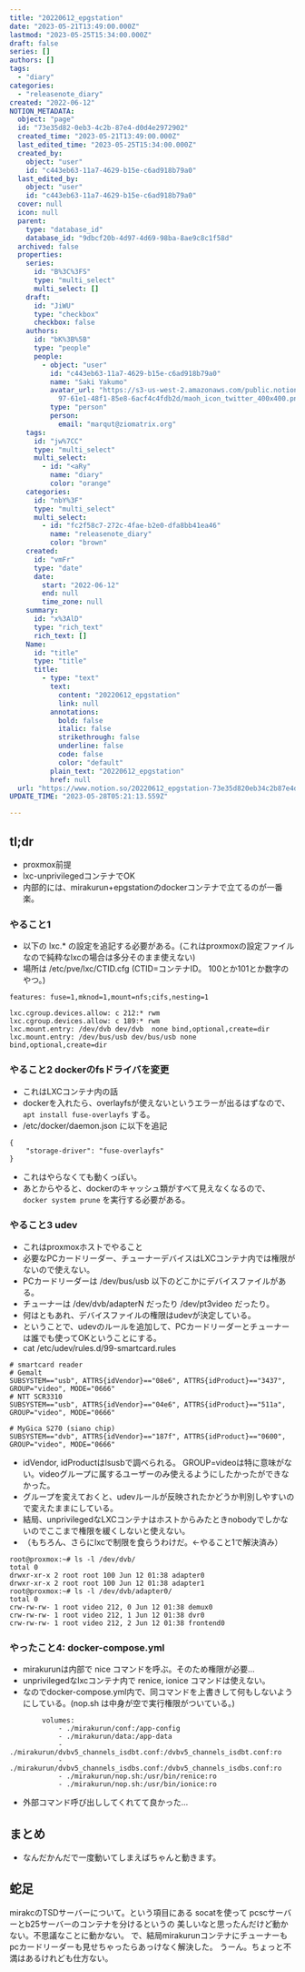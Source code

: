 ```yaml
---
title: "20220612_epgstation"
date: "2023-05-21T13:49:00.000Z"
lastmod: "2023-05-25T15:34:00.000Z"
draft: false
series: []
authors: []
tags:
  - "diary"
categories:
  - "releasenote_diary"
created: "2022-06-12"
NOTION_METADATA:
  object: "page"
  id: "73e35d82-0eb3-4c2b-87e4-d0d4e2972902"
  created_time: "2023-05-21T13:49:00.000Z"
  last_edited_time: "2023-05-25T15:34:00.000Z"
  created_by:
    object: "user"
    id: "c443eb63-11a7-4629-b15e-c6ad918b79a0"
  last_edited_by:
    object: "user"
    id: "c443eb63-11a7-4629-b15e-c6ad918b79a0"
  cover: null
  icon: null
  parent:
    type: "database_id"
    database_id: "9dbcf20b-4d97-4d69-98ba-8ae9c8c1f58d"
  archived: false
  properties:
    series:
      id: "B%3C%3FS"
      type: "multi_select"
      multi_select: []
    draft:
      id: "JiWU"
      type: "checkbox"
      checkbox: false
    authors:
      id: "bK%3B%5B"
      type: "people"
      people:
        - object: "user"
          id: "c443eb63-11a7-4629-b15e-c6ad918b79a0"
          name: "Saki Yakumo"
          avatar_url: "https://s3-us-west-2.amazonaws.com/public.notion-static.com/3ad1c4\
            97-61e1-48f1-85e8-6acf4c4fdb2d/maoh_icon_twitter_400x400.png"
          type: "person"
          person:
            email: "marqut@ziomatrix.org"
    tags:
      id: "jw%7CC"
      type: "multi_select"
      multi_select:
        - id: "<aRy"
          name: "diary"
          color: "orange"
    categories:
      id: "nbY%3F"
      type: "multi_select"
      multi_select:
        - id: "fc2f58c7-272c-4fae-b2e0-dfa8bb41ea46"
          name: "releasenote_diary"
          color: "brown"
    created:
      id: "vmFr"
      type: "date"
      date:
        start: "2022-06-12"
        end: null
        time_zone: null
    summary:
      id: "x%3AlD"
      type: "rich_text"
      rich_text: []
    Name:
      id: "title"
      type: "title"
      title:
        - type: "text"
          text:
            content: "20220612_epgstation"
            link: null
          annotations:
            bold: false
            italic: false
            strikethrough: false
            underline: false
            code: false
            color: "default"
          plain_text: "20220612_epgstation"
          href: null
  url: "https://www.notion.so/20220612_epgstation-73e35d820eb34c2b87e4d0d4e2972902"
UPDATE_TIME: "2023-05-28T05:21:13.559Z"

---
```

<link rel="stylesheet" href="https://cdn.jsdelivr.net/npm/katex@0.16.2/dist/katex.min.css" integrity="sha384-bYdxxUwYipFNohQlHt0bjN/LCpueqWz13HufFEV1SUatKs1cm4L6fFgCi1jT643X" crossorigin="anonymous">


## tl;dr

- proxmox前提
- lxc-unprivilegedコンテナでOK
- 内部的には、mirakurun+epgstationのdockerコンテナで立てるのが一番楽。

### やること1

- 以下の lxc.* の設定を追記する必要がある。(これはproxmoxの設定ファイルなので純粋なlxcの場合は多分そのまま使えない)
- 場所は /etc/pve/lxc/CTID.cfg (CTID=コンテナID。 100とか101とか数字のやつ。)

```text
features: fuse=1,mknod=1,mount=nfs;cifs,nesting=1

lxc.cgroup.devices.allow: c 212:* rwm
lxc.cgroup.devices.allow: c 189:* rwm
lxc.mount.entry: /dev/dvb dev/dvb  none bind,optional,create=dir
lxc.mount.entry: /dev/bus/usb dev/bus/usb none bind,optional,create=dir
```


### やること2 dockerのfsドライバを変更

- これはLXCコンテナ内の話
- dockerを入れたら、overlayfsが使えないというエラーが出るはずなので、`apt install fuse-overlayfs` する。
- /etc/docker/daemon.json に以下を追記

```text
{
    "storage-driver": "fuse-overlayfs"
}
```

- これはやらなくても動くっぽい。
- あとからやると、dockerのキャッシュ類がすべて見えなくなるので、 `docker system prune` を実行する必要がある。

### やること3 udev

- これはproxmoxホストでやること
- 必要なPCカードリーダー、チューナーデバイスはLXCコンテナ内では権限がないので使えない。
- PCカードリーダーは /dev/bus/usb 以下のどこかにデバイスファイルがある。
- チューナーは /dev/dvb/adapterN だったり /dev/pt3video だったり。
- 何はともあれ、デバイスファイルの権限はudevが決定している。
- ということで、udevのルールを追加して、PCカードリーダーとチューナーは誰でも使ってOKということにする。
- cat /etc/udev/rules.d/99-smartcard.rules

```text
# smartcard reader
# Gemalt
SUBSYSTEM=="usb", ATTRS{idVendor}=="08e6", ATTRS{idProduct}=="3437", GROUP="video", MODE="0666"
# NTT SCR3310
SUBSYSTEM=="usb", ATTRS{idVendor}=="04e6", ATTRS{idProduct}=="511a", GROUP="video", MODE="0666"

# MyGica S270 (siano chip)
SUBSYSTEM=="dvb", ATTRS{idVendor}=="187f", ATTRS{idProduct}=="0600", GROUP="video", MODE="0666"
```

- idVendor, idProductはlsusbで調べられる。 GROUP=videoは特に意味がない。videoグループに属するユーザーのみ使えるようにしたかったができなかった。
- グループを変えておくと、udevルールが反映されたかどうか判別しやすいので変えたままにしている。
- 結局、unprivilegedなLXCコンテナはホストからみたときnobodyでしかないのでここまで権限を緩くしないと使えない。
- （もちろん、さらにlxcで制限を食らうわけだ。←やること1で解決済み）

```text
root@proxmox:~# ls -l /dev/dvb/
total 0
drwxr-xr-x 2 root root 100 Jun 12 01:38 adapter0
drwxr-xr-x 2 root root 100 Jun 12 01:38 adapter1
root@proxmox:~# ls -l /dev/dvb/adapter0/
total 0
crw-rw-rw- 1 root video 212, 0 Jun 12 01:38 demux0
crw-rw-rw- 1 root video 212, 1 Jun 12 01:38 dvr0
crw-rw-rw- 1 root video 212, 2 Jun 12 01:38 frontend0
```


### やったこと4: docker-compose.yml

- mirakurunは内部で nice コマンドを呼ぶ。そのため権限が必要…
- unprivilegedなlxcコンテナ内で renice, ionice コマンドは使えない。
- なのでdocker-compose.yml内で、同コマンドを上書きして何もしないようにしている。(nop.sh は中身が空で実行権限がついている。)

```text
        volumes:
            - ./mirakurun/conf:/app-config
            - ./mirakurun/data:/app-data
            - ./mirakurun/dvbv5_channels_isdbt.conf:/dvbv5_channels_isdbt.conf:ro
            - ./mirakurun/dvbv5_channels_isdbs.conf:/dvbv5_channels_isdbs.conf:ro
            - ./mirakurun/nop.sh:/usr/bin/renice:ro
            - ./mirakurun/nop.sh:/usr/bin/ionice:ro
```

- 外部コマンド呼び出ししてくれてて良かった…

## まとめ

- なんだかんだで一度動いてしまえばちゃんと動きます。

## 蛇足


mirakcのTSDサーバーについて。という項目にある socatを使って pcscサーバーとb25サーバーのコンテナを分けるというの 美しいなと思ったんだけど動かない。不思議なことに動かない。 で、結局mirakurunコンテナにチューナーもpcカードリーダーも見せちゃったらあっけなく解決した。 うーん。ちょっと不満はあるけれども仕方ない。

